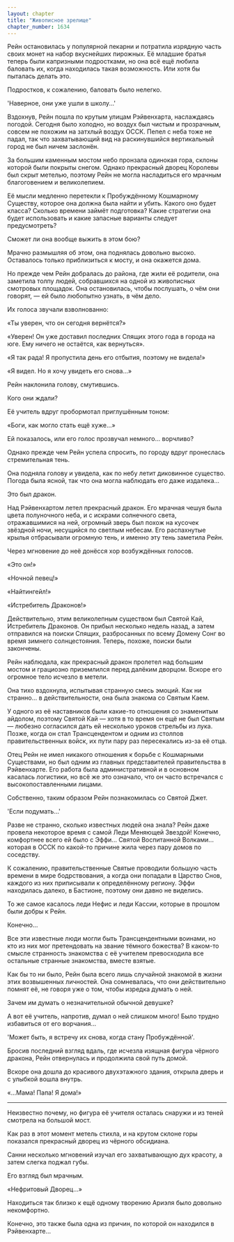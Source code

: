 ```yaml
---
layout: chapter
title: "Живописное зрелище"
chapter_number: 1634
---
```




Рейн остановилась у популярной пекарни и потратила изрядную часть своих монет на набор вкуснейших пирожных. Её младшие братья теперь были капризными подростками, но она всё ещё любила баловать их, когда находилась такая возможность. Или хотя бы пыталась делать это.

Подростков, к сожалению, баловать было нелегко.

'Наверное, они уже ушли в школу...'

Вздохнув, Рейн пошла по крутым улицам Рэйвенхарта, наслаждаясь погодой. Сегодня было холодно, но воздух был чистым и прозрачным, совсем не похожим на затхлый воздух ОССК. Пепел с неба тоже не падал, так что захватывающий вид на раскинувшийся вертикальный город не был ничем заслонён.

За большим каменным мостом небо пронзала одинокая гора, склоны которой были покрыты снегом. Однако прекрасный дворец Королевы был скрыт метелью, поэтому Рейн не могла насладиться его мрачным благоговением и великолепием.

Её мысли медленно перетекли к Пробуждённому Кошмарному Существу, которое она должна была найти и убить. Какого оно будет класса? Сколько времени займёт подготовка? Какие стратегии она будет использовать и какие запасные варианты следует предусмотреть?

Сможет ли она вообще выжить в этом бою?

Мрачно размышляя об этом, она поднялась довольно высоко. Оставалось только приблизиться к мосту, и она окажется дома.

Но прежде чем Рейн добралась до района, где жили её родители, она заметила толпу людей, собравшихся на одной из живописных смотровых площадок. Она остановилась, чтобы послушать, о чём они говорят, — ей было любопытно узнать, в чём дело.

Их голоса звучали взволнованно:

«Ты уверен, что он сегодня вернётся?»

«Уверен! Он уже доставил последних Спящих этого года в города на юге. Ему ничего не остаётся, как вернуться».

«Я так рада! Я пропустила день его отбытия, поэтому не видела!»

«Я видел. Но я хочу увидеть его снова...»

Рейн наклонила голову, смутившись.

Кого они ждали?

Её учитель вдруг пробормотал приглушённым тоном:

«Боги, как могло стать ещё хуже...»

Ей показалось, или его голос прозвучал немного... ворчливо?

Однако прежде чем Рейн успела спросить, по городу вдруг пронеслась стремительная тень.

Она подняла голову и увидела, как по небу летит диковинное существо. Погода была ясной, так что она могла наблюдать его даже издалека...

Это был дракон.

Над Рэйвенхартом летел прекрасный дракон. Его мрачная чешуя была цвета полуночного неба, и с искрами солнечного света, отражавшимися на ней, огромный зверь был похож на кусочек звёздной ночи, несущийся по светлым небесам. Его распахнутые крылья отбрасывали огромную тень, и именно эту тень заметила Рейн.

Через мгновение до неё донёсся хор возбуждённых голосов.

«Это он!»

«Ночной певец!»

«Найтингейл!»

«Истребитель Драконов!»

Действительно, этим великолепным существом был Святой Кай, Истребитель Драконов. Он прибыл несколько недель назад, а затем отправился на поиски Спящих, разбросанных по всему Домену Сонг во время зимнего солнцестояния. Теперь, похоже, поиски были закончены.

Рейн наблюдала, как прекрасный дракон пролетел над большим мостом и грациозно приземлился перед далёким дворцом. Вскоре его огромное тело исчезло в метели.

Она тихо вздохнула, испытывая странную смесь эмоций. Как ни странно... в действительности, она была знакома со Святым Каем.

У одного из её наставников были какие-то отношения со знаменитым айдолом, поэтому Святой Кай — хотя в то время он ещё не был Святым — любезно согласился дать ей несколько уроков стрельбы из лука. Позже, когда он стал Трансцендентом и одним из столпов правительственных войск, их пути пару раз пересекались из-за её отца.

Отец Рейн не имел никакого отношения к борьбе с Кошмарными Существами, но был одним из главных представителей правительства в Рэйвенхарте. Его работа была административной и в основном касалась логистики, но всё же это означало, что он часто встречался с высокопоставленными лицами.

Собственно, таким образом Рейн познакомилась со Святой Джет.

'Если подумать...'

Разве не странно, сколько известных людей она знала? Рейн даже провела некоторое время с самой Леди Меняющей Звездой! Конечно, комфортнее всего ей было с Эффи... Святой Воспитанной Волками... которая в ОССК по какой-то причине жила через пару домов по соседству.

К сожалению, правительственные Святые проводили большую часть времени в мире бодрствования, а когда они попадали в Царство Снов, каждого из них приписывали к определённому региону. Эффи находилась далеко, в Бастионе, поэтому они давно не виделись.

То же самое касалось леди Нефис и леди Кассии, которые в прошлом были добры к Рейн.

Конечно...

Все эти известные люди могли быть Трансцендентными воинами, но кто из них мог претендовать на звание тёмного божества? В каком-то смысле странность знакомства с её учителем превосходила все остальные странные знакомства, вместе взятые.

Как бы то ни было, Рейн была всего лишь случайной знакомой в жизни этих возвышенных личностей. Она сомневалась, что они действительно помнят её, не говоря уже о том, чтобы изредка думать о ней.

Зачем им думать о незначительной обычной девушке?

А вот её учитель, напротив, думал о ней слишком много! Было трудно избавиться от его ворчания...

'Может быть, я встречу их снова, когда стану Пробуждённой'.

Бросив последний взгляд вдаль, где исчезла изящная фигура чёрного дракона, Рейн отвернулась и продолжила свой путь домой.

Вскоре она дошла до красивого двухэтажного здания, открыла дверь и с улыбкой вошла внутрь.

«...Мама! Папа! Я дома!»

***

Неизвестно почему, но фигура её учителя осталась снаружи и из теней смотрела на большой мост.

Как раз в этот момент метель стихла, и на крутом склоне горы показался прекрасный дворец из чёрного обсидиана.

Санни несколько мгновений изучал его захватывающую дух красоту, а затем слегка поджал губы.

Его взгляд был мрачным.

«Нефритовый Дворец...»

Находиться так близко к ещё одному творению Ариэля было довольно некомфортно.

Конечно, это также была одна из причин, по которой он находился в Рэйвенхарте...

